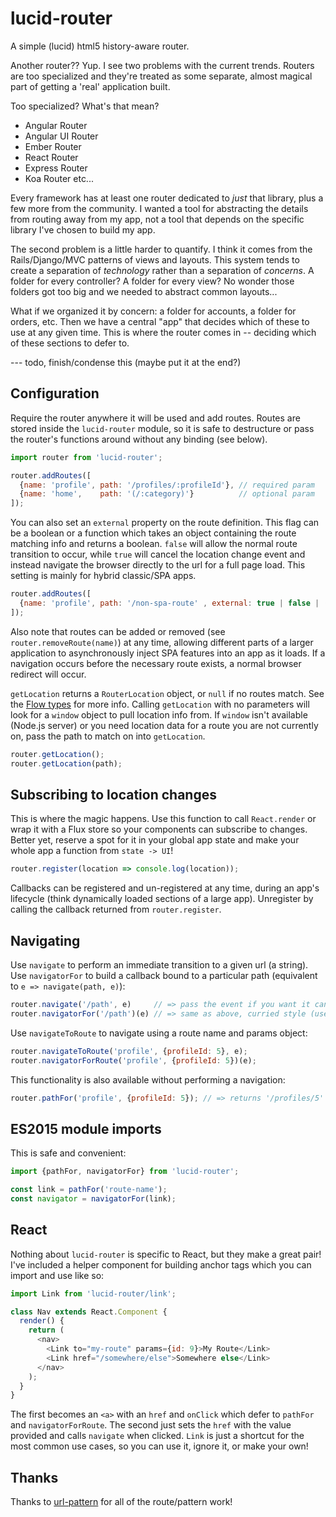 # lucid-router

A simple (lucid) html5 history-aware router.

Another router??  Yup.  I see two problems with the current trends.
Routers are too specialized and they're treated as some separate, almost magical part of getting a 'real' application built.

Too specialized?  What's that mean?
- Angular Router
- Angular UI Router
- Ember Router
- React Router
- Express Router
- Koa Router
etc...

Every framework has at least one router dedicated to _just_ that library, plus a few more from the community.
I wanted a tool for abstracting the details from routing away from my app, not a tool that depends on the specific library I've chosen to build my app.

The second problem is a little harder to quantify.
I think it comes from the Rails/Django/MVC patterns of views and layouts.
This system tends to create a separation of _technology_ rather than a separation of _concerns_.
A folder for every controller?  A folder for every view?
No wonder those folders got too big and we needed to abstract common layouts...

What if we organized it by concern: a folder for accounts, a folder for orders, etc.
Then we have a central "app" that decides which of these to use at any given time.
This is where the router comes in -- deciding which of these sections to defer to.

--- todo, finish/condense this (maybe put it at the end?)

## Configuration
Require the router anywhere it will be used and add routes.  Routes are stored inside the `lucid-router` module, so it is safe to destructure or pass the router's functions around without any binding (see below).
```js
import router from 'lucid-router';

router.addRoutes([
  {name: 'profile', path: '/profiles/:profileId'}, // required param
  {name: 'home',    path: '(/:category)'}          // optional param
]);
```

You can also set an `external` property on the route definition.  This flag can be a boolean or a function which takes an object containing the route matching info and returns a boolean.  `false` will allow the normal route transition to occur, while `true` will cancel the location change event and instead navigate the browser directly to the url for a full page load.  This setting is mainly for hybrid classic/SPA apps.
```js
router.addRoutes([
  {name: 'profile', path: '/non-spa-route' , external: true | false | (matchInfo => true | false)}
]);
```

Also note that routes can be added or removed (see `router.removeRoute(name)`) at any time, allowing different parts of a larger application to asynchronously inject SPA features into an app as it loads.  If a navigation occurs before the necessary route exists, a normal browser redirect will occur.

`getLocation` returns a `RouterLocation` object, or `null` if no routes match.  See the [Flow types](https://github.com/spicydonuts/lucid-router/blob/master/lib/lucid-router.t.js) for more info.
Calling `getLocation` with no parameters will look for a `window` object to pull location info from.  If `window` isn't available (Node.js server) or you need location data for a route you are not currently on, pass the path to match on into `getLocation`.
```js
router.getLocation();
router.getLocation(path);
```

## Subscribing to location changes
This is where the magic happens.  Use this function to call `React.render` or wrap it with a Flux store so your components can subscribe to changes.  Better yet, reserve a spot for it in your global app state and make your whole app a function from `state -> UI`!
```js
router.register(location => console.log(location));
```

Callbacks can be registered and un-registered at any time, during an app's lifecycle (think dynamically loaded sections of a large app).  Unregister by calling the callback returned from `router.register`.

## Navigating
Use `navigate` to perform an immediate transition to a given url (a string).  Use `navigatorFor` to build a callback bound to a particular path (equivalent to `e => navigate(path, e)`):
```js
router.navigate('/path', e)     // => pass the event if you want it cancelled for you
router.navigatorFor('/path')(e) // => same as above, curried style (useful for event binding)
```

Use `navigateToRoute` to navigate using a route name and params object:
```js
router.navigateToRoute('profile', {profileId: 5}, e);
router.navigatorForRoute('profile', {profileId: 5})(e);
```

This functionality is also available without performing a navigation:
```js
router.pathFor('profile', {profileId: 5}); // => returns '/profiles/5'
```

## ES2015 module imports
This is safe and convenient:
```js
import {pathFor, navigatorFor} from 'lucid-router';

const link = pathFor('route-name');
const navigator = navigatorFor(link);
```

## React
Nothing about `lucid-router` is specific to React, but they make a great pair!  I've included a helper component for building anchor tags which you can import and use like so:
```js
import Link from 'lucid-router/link';

class Nav extends React.Component {
  render() {
    return (
      <nav>
        <Link to="my-route" params={id: 9}>My Route</Link>
        <Link href="/somewhere/else">Somewhere else</Link>
      </nav>
    );
  }
}
```
The first becomes an `<a>` with an `href` and `onClick` which defer to `pathFor` and `navigatorForRoute`.  The second just sets the `href` with the value provided and calls `navigate` when clicked.  `Link` is just a shortcut for the most common use cases, so you can use it, ignore it, or make your own!


## Thanks

Thanks to [url-pattern](https://github.com/snd/url-pattern) for all of the route/pattern work!

